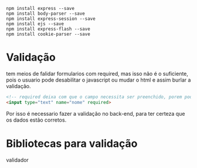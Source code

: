 ```
npm install express --save
npm install body-parser --save
npm install express-session --save
npm install ejs --save
npm install express-flash --save
npm install cookie-parser --save
```
# Validação
tem meios de falidar formularios com required, mas isso não é o suficiente, pois o usuario pode desabilitar o javascript ou mudar o html e assim burlar a validação.
```html
<!-- required deixa com que o campo necessita ser preenchido, porem pode ser facilmente burlado-->
<input type="text" name="nome" required>
```
Por isso é necessario fazer a validação no back-end, para ter certeza que os dados estão corretos.

# Bibliotecas para validação
validador